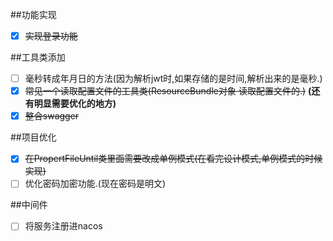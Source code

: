 ##功能实现
*[x] ~~实现登录功能~~

##工具类添加
*[ ] 毫秒转成年月日的方法(因为解析jwt时,如果存储的是时间,解析出来的是毫秒.)
*[x] ~~常见一个读取配置文件的工具类(ResourceBundle对象 读取配置文件的.)~~  **(还有明显需要优化的地方)**
*[x] ~~整合swagger~~

##项目优化
*[x] ~~在PropertFileUntil类里面需要改成单例模式(在看完设计模式,单例模式的时候实现)~~
*[ ] 优化密码加密功能.(现在密码是明文)

##中间件
*[ ] 将服务注册进nacos